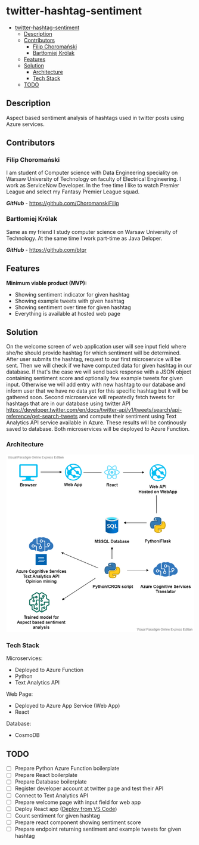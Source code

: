 # twitter-hashtag-sentiment

- [twitter-hashtag-sentiment](#twitter-hashtag-sentiment)
  - [Description](#description)
  - [Contributors](#contributors)
    - [Filip Choromański](#filip-choromański)
    - [Bartłomiej Królak](#bartłomiej-królak)
  - [Features](#features)
  - [Solution](#solution)
    - [Architecture](#architecture)
    - [Tech Stack](#tech-stack)
  - [TODO](#todo)


## Description
Aspect based sentiment analysis of hashtags used in twitter posts using Azure services.

## Contributors

### Filip Choromański
I am student of Computer science with Data Engineering speciality on Warsaw University of Technology on faculty of Electrical Engineering. I work as ServiceNow Developer. In the free time I like to watch Premier League and select my Fantasy Premier League squad.

***GitHub*** - https://github.com/ChoromanskiFilip

### Bartłomiej Królak
Same as my friend I study computer science on Warsaw University of Technology. At the same time I work part-time as Java Deloper.

***GitHub*** - https://github.com/btqr

## Features
**Minimum viable product (MVP):**
- Showing sentiment indicator for given hashtag
- Showing example tweets with given hashtag
- Showing sentiment over time for given hashtag
- Everything is available at hosted web page

## Solution
On the welcome screen of web application user will see input field where she/he should provide hashtag for which sentiment will be determined. After user submits the hashtag, request to our first microservice will be sent. Then we will check if we have computed data for given hashtag in our database. If that's the case we will send back response with a JSON object containing sentiment score and optionally few example tweets for given input. Otherwise we will add entry with new hashtag to our database and inform user that we have no data yet for this specific hashtag but it will be gathered soon. Second microservice will repeatedly fetch tweets for hashtags that are in our database using twitter API https://developer.twitter.com/en/docs/twitter-api/v1/tweets/search/api-reference/get-search-tweets and compute their sentiment using Text Analytics API service available in Azure. These results will be continously saved to database. Both microservices will be deployed to Azure Function.
### Architecture
![Application Archtecture Diagram](pics/architecture-twitter-hashtag-sentiment.png)


### Tech Stack

Microservices:
- Deployed to Azure Function
- Python
- Text Analytics API

Web Page:
- Deployed to Azure App Service (Web App)
- React

Database:
- CosmoDB

## TODO
- [ ] Prepare Python Azure Function boilerplate
- [ ] Prepare React boilerplate
- [ ] Prepare Database boilerplate
- [ ] Register developer account at twitter page and test their API
- [ ] Connect to Text Analytics API
- [ ] Prepare welcome page with input field for web app
- [ ] Deploy React app ([Deploy from VS Code](https://azure.microsoft.com/pl-pl/resources/videos/build-and-deply-nodejs-and-react-apps-with-vscode-appservice-and-cosmosdb/))
- [ ] Count sentiment for given hashtag
- [ ] Prepare react component showing sentiment score
- [ ] Prepare endpoint returning sentiment and example tweets for given hashtag